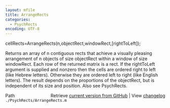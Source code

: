 ```yaml
---
layout: mfile
title: ArrangeRects
categories:
  - PsychRects
encoding: UTF-8
---
```


cellRects=ArrangeRects(n,objectRect,windowRect,[rightToLeft]);

Returns an array of n contiguous rects that achieve a visually
pleasing arrangement of n objects of size objectRect within a
window of size windowRect. Each row of the returned matrix is a rect.
If the rightToLeft argument is supplied and nonzero then
the cells are ordered right to left (like Hebrew letters).
Otherwise they are ordered left to right (like English letters).
The result depends on the proportions of the objectRect, but is
independent of its size and position.
Also see PsychRects.


<div class="code_header" style="text-align:right;">
  <span style="float:left;">Path&nbsp;&nbsp;</span> <span class="counter">Retrieve <a href=
  "https://raw.github.com/Psychtoolbox-3/Psychtoolbox-3/beta/./PsychRects/ArrangeRects.m">current version from GitHub</a> | View <a href=
  "https://github.com/Psychtoolbox-3/Psychtoolbox-3/commits/beta/./PsychRects/ArrangeRects.m">changelog</a></span>
</div>
<div class="code">
  <code>./PsychRects/ArrangeRects.m</code>
</div>
